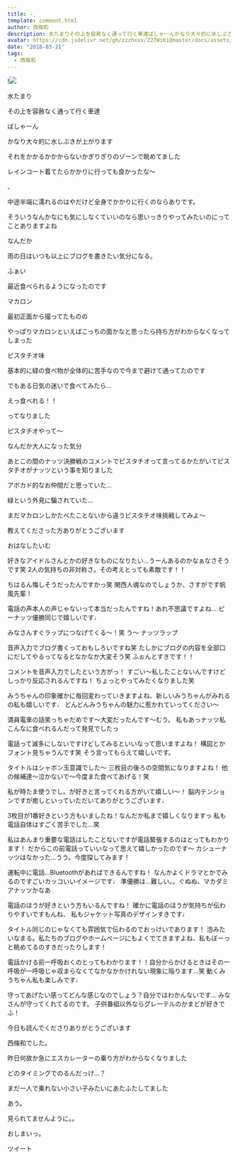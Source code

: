```yaml
---
title: ✧̥
template: comment.html
author: 西條和
description: 水たまりその上を容赦なく通って行く車達ばしゃーんかなり大々的に水しぶきが上がりますそれを...
avatar: https://cdn.jsdelivr.net/gh/zzzhxxx/227WiKi@master/docs/assets/photo/avatar/nagomi.jpg
date: "2018-03-21"
tags:
  - 西條和
---
```


!![](https://cdn.jsdelivr.net/gh/227WiKi/227WiKi-image@master/blog-image/nagomi-2018-03-21_1.jpg)












水たまり









その上を容赦なく通って行く車達









ばしゃーん










かなり大々的に水しぶきが上がります












それをかかるかかからないかぎりぎりのゾーンで眺めてました













レインコート着てたらかかりに行っても良かったな〜


、










中途半端に濡れるのはやだけど全身でかかりに行くのならありです。











そういうなんかなにも気にしなくていいのなら思いっきりやってみたいのにってことありますよね








なんだか







雨の日はいつも以上にブログを書きたい気分になる。


















ふぁい







最近食べられるようになったのです






マカロン










最初正面から撮ってたものの









やっぱりマカロンといえばこっちの面かなと思ったら持ち方がわからなくなってしまった












ピスタチオ味











基本的に緑の食べ物が全体的に苦手なので今まで避けて通ってたのです











でもある日気の迷いで食べてみたら…




えっ食べれる！！










ってなりました







ピスタチオやって〜










なんだか大人になった気分









あとこの間のナッツ決勝戦のコメントでピスタチオって言ってるかたがいてピスタチオがナッツという事を知りました









アボカド的なお仲間だと思っていた…










緑という外見に騙されていた…









まだマカロンしかたべたことないから違うピスタチオ味挑戦してみよ〜









教えてくださった方ありがとうございます











おはなしたいむ






好きなアイドルさんとかの好きなものになりたい…うーんあるのかなぁなさそうです笑
2人の気持ちの非対称さ。その考えとっても素敵です！！






ちはるん悔しそうだったんですかっ笑
関西人魂なのでしょうか、さすがです帆風先輩！





電話の声本人の声じゃないって本当だったんですね！あれ不思議ですよね…
ピーナッツ優勝同じで嬉しいです♩







みなさんすぐラップにつなげてくる〜！笑
う〜
ナッツラップ




音声入力でブログ書くっておもしろいですね笑
たしかにブログの内容を全部口にだしてやるってなるとなかなか大変そう笑
ふぉんとすきです！！





コメントを音声入力でしたという方がっ！
すごい〜私したことないんですけどしっかり反応されるんですね！
ちょっとやってみたくなりました笑





みうちゃんの印象確かに毎回変わっていきますよね、新しいみうちゃんがみれるの私も嬉しいです♩
どんどんみうちゃんの魅力に惹かれていってください〜






満員電車の話笑っちゃだめです〜大変だったんです〜むう。
私もあっナッツ私こんなに食べれるんだって発見でしたっ






電話って滅多にしないですけどしてみるといいなって思いますよね！
構図とかフォント見ちゃうんです笑
そう言ってもらえて嬉しいです。





タイトルはシャボン玉意識でした〜
三枚目の後ろの空間気になりますよね！
他の候補達〜泣かないで〜今度また食べてあげる！笑







私が時たま使うでし。が好きと言ってくれる方がいて嬉しい〜！
脳内テンションですが癒しといっていただいてありがとうございます♩





3枚目が1番好きという方もいましたね！なんだか私まで嬉しくなりますっ
私も電話自体はすごく苦手でした…笑







私はあんまり重要な電話はしたことないですが電話緊張するのはとってもわかります！
だからこの前電話っていいなって思えて嬉しかったのです〜
カシューナッツはなかった…うう。今度探してみます！





運転中に電話…Bluetoothがあればできるんですね！
なんかよくドラマとかでみるのですごいカッコいいイメージです♩
準優勝は…難しい。。ぐぬぬ、マカダミアナッツかなあ





電話のほうが好きという方もいるんですね！
確かに電話のほうが気持ちが伝わりやすいですもんね、
私もジャケット写真のデザインすきです♩





タイトル同じのじゃなくても雰囲気で伝わるのでおっけいであります！
泡みたいなまる。私たちのブログやホームページにもよくでてきますよね、私もぼーっと眺めてるのすきだったりします！








電話かける前一呼吸おくのとってもわかります！！自分からかけるときはその一呼吸が一呼吸じゃ収まらなくてなかなかかけれない現象に陥ります…笑
動くみうちゃん私も楽しみです♩









守ってあげたい感ってどんな感じなのでしょう？自分ではわかんないです…
みなさんが守ってくれてるのです。
子供番組以外ならグレーテルのかまどが好きでふ！





今日も読んでくださりありがとうございます









西條和でした。















昨日何故か急にエスカレーターの乗り方がわからなくなりました






どのタイミングでのるんだっけ…？








まだ一人で乗れない小さい子みたいにあたふたしてました







あう。





見られてませんように。。











おしまいっ。


ツイート




